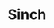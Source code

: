 ---
layout: shop-single
title: Sinch
manufacturer: Aventon
msrp: 169900
picture: https://images.unsplash.com/photo-1485965120184-e220f721d03e
modelname: Sinch
productlink: https://www.aventon.com/products/aventure-ebike

---